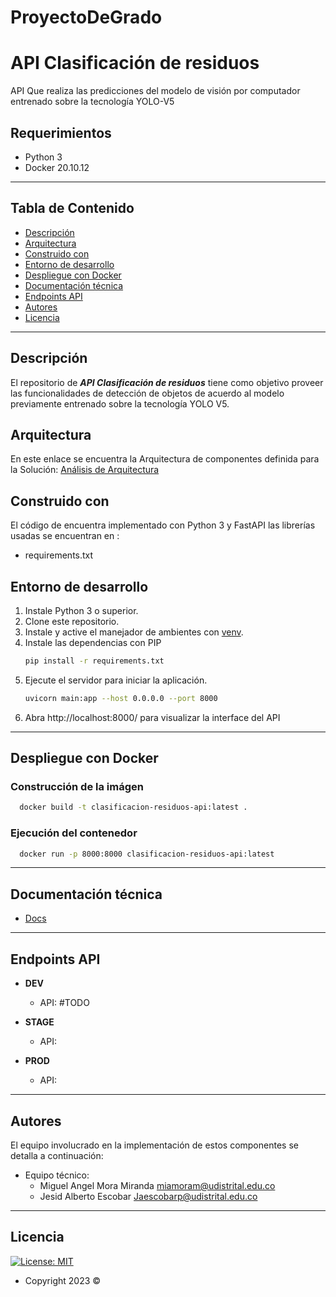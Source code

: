 # ProyectoDeGrado

# API Clasificación de residuos

API Que realiza las predicciones del modelo de visión por computador entrenado sobre la tecnología YOLO-V5

## Requerimientos
 - Python 3
 - Docker 20.10.12

---
## Tabla de Contenido

- [Descripción](#descripción)
- [Arquitectura](#arquitectura)
- [Construido con](#construido-con)
- [Entorno de desarrollo](#desarrollo)
- [Despliegue con Docker](#Docker)
- [Documentación técnica](#Url-a-Login)
- [Endpoints API](#Endpoints-API)
- [Autores](#autores)
- [Licencia](#licencia)

---

## Descripción

El repositorio de ***API Clasificación de residuos*** tiene como objetivo proveer las funcionalidades de detección de objetos de acuerdo al modelo previamente entrenado sobre la tecnología YOLO V5.

## Arquitectura
En este enlace se encuentra la Arquitectura de componentes definida para la Solución: [Análisis de Arquitectura ](https://www.google.com)
 

## Construido con 

El código de encuentra implementado con Python 3 y FastAPI las librerías usadas se encuentran en :  

- requirements.txt

## Entorno de desarrollo
1. Instale Python 3 o superior. 
2. Clone este repositorio.
3. Instale y active el manejador de ambientes con [venv](https://docs.python.org/3/library/venv.html).
4. Instale las dependencias con PIP
    ```sh
    pip install -r requirements.txt
    ```
5. Ejecute el servidor para iniciar la aplicación.
    ```sh
    uvicorn main:app --host 0.0.0.0 --port 8000
    ```
6. Abra http://localhost:8000/ para visualizar la interface del API

---

## Despliegue con Docker 

### Construcción de la imágen
```sh
  docker build -t clasificacion-residuos-api:latest .
```
### Ejecución del contenedor
```sh
  docker run -p 8000:8000 clasificacion-residuos-api:latest 
```

---

## Documentación técnica
- [Docs](localhost:8000/docs/)

---

## Endpoints API

- **DEV**
	- API: #TODO

- **STAGE**
	- API: 

- **PROD**
	- API: 


---
## Autores

El equipo involucrado en la implementación de estos componentes se detalla a continuación:

 - Equipo técnico: 
	 - Miguel Angel Mora Miranda <miamoram@udistrital.edu.co>
   - Jesid Alberto Escobar <Jaescobarp@udistrital.edu.co>

---

## Licencia

[![License: MIT](https://img.shields.io/badge/License-MIT-yellow.svg)](https://opensource.org/licenses/MIT)
- Copyright 2023 ©